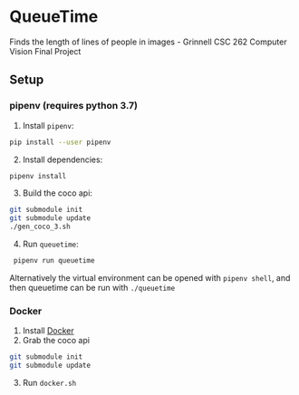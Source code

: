 # QueueTime
Finds the length of lines of people in images - Grinnell CSC 262 Computer Vision Final Project

## Setup
### pipenv (requires python 3.7)
1. Install `pipenv`:
```bash
pip install --user pipenv
```

2. Install dependencies:

```bash
pipenv install
```

3. Build the coco api:

```bash
git submodule init
git submodule update
./gen_coco_3.sh
```

4. Run `queuetime`:

```bash
 pipenv run queuetime
```

Alternatively the virtual environment can be opened with `pipenv shell`, and then queuetime can be run with `./queuetime`

### Docker
1. Install [Docker](https://www.docker.com/get-started)
2. Grab the coco api

```bash
git submodule init
git submodule update
```

3. Run `docker.sh`
